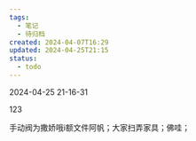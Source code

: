 ```yaml
---
tags:
  - 笔记
  - 待归档
created: 2024-04-07T16:29
updated: 2024-04-25T21:15
status:
  - todo
---
```


2024-04-25 21-16-31

123



手动阀为撒娇哦i额文件阿帆；大家扫弄家具；佛哇；

